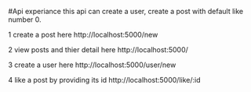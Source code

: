 #Api experiance
this api can create a user, create a post with default like number 0.



1 create a post here
http://localhost:5000/new

2 view posts and thier detail here
http://localhost:5000/

3 create a user here 
http://localhost:5000/user/new

4 like a post by providing its id
http://localhost:5000/like/:id

